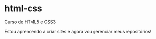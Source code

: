 # html-css
 Curso de HTML5 e CSS3

Estou aprendendo a criar sites e agora vou gerenciar meus repositórios!

<a href="https://bruno-rawan.github.io/html-css/desafios/desafio10/android.html"> 